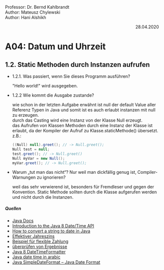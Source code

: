 Professor: Dr. Bernd Kahlbrandt  
Author: Mateusz Chylewski  
Author: Hani Alshikh
<div style="text-align: right">28.04.2020</div>

# A04: Datum und Uhrzeit

## 1.2. Static Methoden durch Instanzen aufrufen

- 1.2.1. Was passiert, wenn Sie dieses Programm ausführen?

    "Hello world!" wird ausgegeben.

- 1.2.2 Wie kommt die Ausgabe zustande?

    wie schon in der letzten Aufgabe erwähnt ist null der default Value aller Referenz Typen in Java und somit ist es auch erlaubt instanzen mit null zu erzeugen.  
    durch das Casting wird eine Instanz von der Klasse Null erzeugt.  
    das Aufrufen von Klassen Methoden durch eine Instanz der Klasse ist erlaubt, da der Kompiler der Aufruf zu Klasse.staticMethode() übersetzt.  
    z.B.:
    
    ```java
    ((Null) null).greet(); // -> Null.greet();
    Null test = null;
    test.greet(); // -> Null.greet()
    Null myVar = new Null();
    myVar.greet(); // -> Null.greet();
    ```
  
- Warum „tut man das nicht“? Nur weil man dickfällig genug ist, Compiler- Warnungen zu ignorieren?

    weil das sehr verwierend ist, besonders für Fremdleser und gegen der Konvention. Static Methode sollten durch die Klasse aufgerufen werden und nicht durch die Instanzen.

##### Quellen

- [Java Docs](https://docs.oracle.com/javase/8/docs/api/index.html)
- [Introduction to the Java 8 Date/Time API](https://www.baeldung.com/java-8-date-time-intro)
- [How to convert a string to date in Java](https://attacomsian.com/blog/java-convert-string-to-date)
- [Effektiver Jahreszins](https://de.wikipedia.org/wiki/Effektiver_Jahreszins#Berechnung_des_eff._Jahreszinssatzes_bei_Anleihen)
- [Beispiel für flexible Zahlung](https://www.zinsen-berechnen.de/darlehensrechner.php?paramid=gdl8e53adb)
- [überprüfen von Ergebnisse](https://www.finanzen-rechner.net/kreditrechner.php)
- [Java 8 DateTimeFormatter](https://howtodoinjava.com/java/date-time/java8-datetimeformatter-example/)
- [Java date time in arabic](https://stackoverflow.com/questions/19923498/java-date-time-in-arabic)
- [Java SimpleDateFormat – Java Date Format](https://www.journaldev.com/17899/java-simpledateformat-java-date-format)
